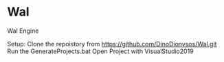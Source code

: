 # Wal
Wal Engine

Setup:
Clone the repoistory from https://github.com/DinoDionysos/Wal.git
Run the GenerateProjects.bat
Open Project with VisualStudio2019
